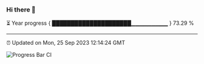 ### Hi there 👋

⏳ Year progress { █████████████████████▁▁▁▁▁▁▁▁▁ } 73.29 %

---

⏰ Updated on Mon, 25 Sep 2023 12:14:24 GMT

![Progress Bar CI](https://github.com/Shyam-Makwana/GitHub-Actions-Demo/workflows/Progress%20Bar%20CI/badge.svg)
